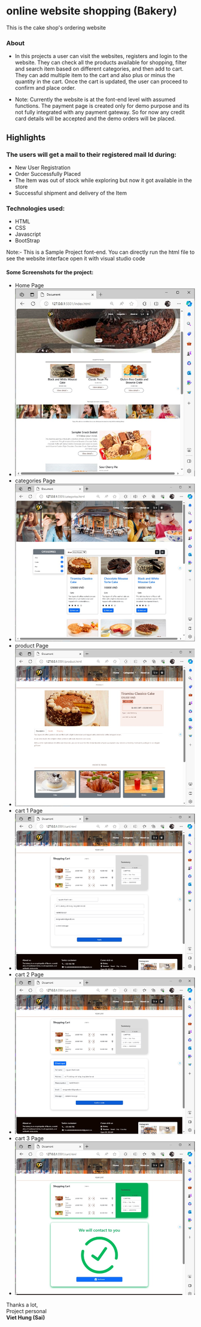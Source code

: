 # online website shopping (Bakery)
This is the cake shop's ordering website

### About
- In this projects a user can visit the websites, registers and login to the website. They can check all the products available for shopping, filter and search item based on different categories, and then add to cart. They can add multiple item to the cart and also plus or minus the quantity in the cart. Once the cart is updated, the user can proceed to confirm and place order.

- Note: Currently the website is at the font-end level with assumed functions. The payment page is created only for demo purpose and its not fully integrated with any payment gateway. So for now any credit card details will be accepted and the demo orders will be placed. 


## Highlights
### The users will get a mail to their registered mail Id during:
- New User Registration
- Order Successfully Placed
- The Item was out of stock while exploring but now it got available in the store
- Successful shipment and delivery of the Item

### Technologies used:
- HTML
- CSS
- Javascript
- BootStrap

Note:- This is a Sample Project font-end. You can directly run the html file to see the website interface open it with visual studio code

#### Some Screenshots for the project:
- Home Page
- ![image](https://github.com/thangtran180492/website-shopping-bakery/blob/main/content/home.jpg)
- categories Page
- ![image](https://github.com/thangtran180492/website-shopping-bakery/blob/main/content/categories.jpg)
- product Page
- ![image](https://github.com/thangtran180492/website-shopping-bakery/blob/main/content/product.jpg)
- cart 1 Page
- ![image](https://github.com/thangtran180492/website-shopping-bakery/blob/main/content/cart-input.jpg)
- cart 2 Page
- ![image](https://github.com/thangtran180492/website-shopping-bakery/blob/main/content/cart-output.jpg)
- cart 3 Page
- ![image](https://github.com/thangtran180492/website-shopping-bakery/blob/main/content/cart-success.jpg)

<bold>Thanks a lot,</bold>
<br/>Project personal<br/>
<b>Viet Hung (Sai)</b>

